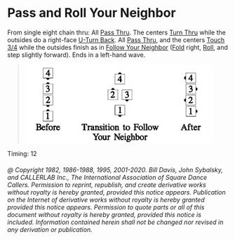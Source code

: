 
# Pass and Roll Your Neighbor

From single eight chain thru: All [Pass Thru](../b1/pass_thru.md). The centers
[Turn Thru](../ms/turn_thru.md) while the outsides
do a right-face [U-Turn Back](../b1/turn_back.md). 
All [Pass Thru](../b1/pass_thru.md), and the centers [Touch 3/4](../b2/touch_a_quarter.md) while the outsides
finish as in [Follow Your Neighbor](../plus/follow_your_neighbor.md)
([Fold](../ms/fold.md) right, [Roll](../plus/anything_and_roll.md), and step slightly forward). Ends in a
left-hand wave.

> 
> ![alt](pass_and_roll_your_neighbor_1a.png)![alt](pass_and_roll_your_neighbor_1b.png)![alt](pass_and_roll_your_neighbor_1c.png)
> 

Timing: 12

###### @ Copyright 1982, 1986-1988, 1995, 2001-2020. Bill Davis, John Sybalsky, and CALLERLAB Inc., The International Association of Square Dance Callers. Permission to reprint, republish, and create derivative works without royalty is hereby granted, provided this notice appears. Publication on the Internet of derivative works without royalty is hereby granted provided this notice appears. Permission to quote parts or all of this document without royalty is hereby granted, provided this notice is included. Information contained herein shall not be changed nor revised in any derivation or publication.
